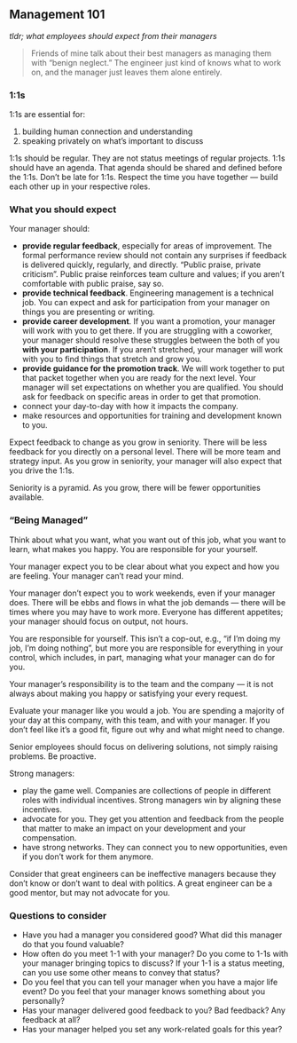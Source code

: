 ## Management 101

_tldr; what employees should expect from their managers_

> Friends of mine talk about their best managers as managing them with
> “benign neglect.” The engineer just kind of knows what to work on,
> and the manager just leaves them alone entirely.

### 1:1s

1:1s are essential for:

1. building human connection and understanding
2. speaking privately on what’s important to discuss

1:1s should be regular. They are not status meetings of regular
projects. 1:1s should have an agenda. That agenda should be shared and
defined before the 1:1s. Don’t be late for 1:1s. Respect the time you
have together — build each other up in your respective roles.

### What you should expect

Your manager should:

- **provide regular feedback**, especially for areas of improvement. The
  formal performance review should not contain any surprises if feedback
  is delivered quickly, regularly, and directly. “Public praise, private
  criticism”. Public praise reinforces team culture and values; if you
  aren’t comfortable with public praise, say so.
- **provide technical feedback**. Engineering management is a technical
  job. You can expect and ask for participation from your manager on
  things you are presenting or writing.
- **provide career development**. If you want a promotion, your manager will
  work with you to get there. If you are struggling with a coworker,
  your manager should resolve these struggles between the both of you
  **with your participation**. If you aren’t stretched, your manager
  will work with you to find things that stretch and grow you.
- **provide guidance for the promotion track**. We will work together to
  put that packet together when you are ready for the next level. Your
  manager will set expectations on whether you are qualified. You
  should ask for feedback on specific areas in order to get that
  promotion.
- connect your day-to-day with how it impacts the company.
- make resources and opportunities for training and development known
  to you.

Expect feedback to change as you grow in seniority. There will be less
feedback for you directly on a personal level. There will be more team
and strategy input. As you grow in seniority, your manager will also
expect that you drive the 1:1s.

Seniority is a pyramid. As you grow, there will be fewer opportunities
available.

### “Being Managed”

Think about what you want, what you want out of this job, what you
want to learn, what makes you happy. You are responsible for your
yourself.

Your manager expect you to be clear about what you expect and how you
are feeling. Your manager can’t read your mind.

Your manager don’t expect you to work weekends, even if your manager
does. There will be ebbs and flows in what the job demands — there
will be times where you may have to work more. Everyone has different
appetites; your manager should focus on output, not hours.

You are responsible for yourself. This isn’t a cop-out, e.g., “if I’m
doing my job, I’m doing nothing”, but more you are responsible for
everything in your control, which includes, in part, managing what
your manager can do for you.

Your manager’s responsibility is to the team and the company — it is
not always about making you happy or satisfying your every request.

Evaluate your manager like you would a job. You are spending a
majority of your day at this company, with this team, and with your
manager. If you don’t feel like it’s a good fit, figure out why and
what might need to change.

Senior employees should focus on delivering solutions, not simply
raising problems. Be proactive.

Strong managers:

- play the game well. Companies are collections of people in different
  roles with individual incentives. Strong managers win by aligning
  these incentives.
- advocate for you. They get you attention and feedback from the
  people that matter to make an impact on your development and your
  compensation.
- have strong networks. They can connect you to new opportunities,
  even if you don’t work for them anymore.

Consider that great engineers can be ineffective managers because they
don’t know or don’t want to deal with politics. A great engineer can
be a good mentor, but may not advocate for you.

### Questions to consider

- Have you had a manager you considered good? What did this manager do
  that you found valuable?
- How often do you meet 1-1 with your manager? Do you come to 1-1s
  with your manager bringing topics to discuss? If your 1-1 is a
  status meeting, can you use some other means to convey that status?
- Do you feel that you can tell your manager when you have a major
  life event? Do you feel that your manager knows something about you
  personally?
- Has your manager delivered good feedback to you? Bad feedback? Any
  feedback at all?
- Has your manager helped you set any work-related goals for this
  year?
